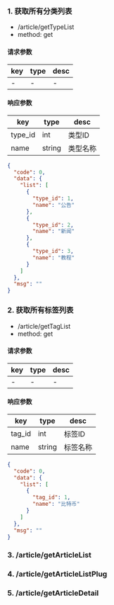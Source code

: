 ### 1. 获取所有分类列表

- /article/getTypeList
- method: get

#### 请求参数

| key | type | desc |
|-----|------|------|
| - | - | - |

#### 响应参数

| key | type | desc |
|-----|------|------|
| type_id | int | 类型ID |
| name | string | 类型名称 |

``` json 
{
  "code": 0,
  "data": {
    "list": [
      {
        "type_id": 1,
        "name": "公告"
      },
      {
        "type_id": 2,
        "name": "新闻"
      },
      {
        "type_id": 3,
        "name": "教程"
      }
    ]
  },
  "msg": ""
}
```

### 2. 获取所有标签列表

- /article/getTagList
- method: get

#### 请求参数

| key | type | desc |
|-----|------|------|
| - | - | - |

#### 响应参数

| key | type | desc |
|-----|------|------|
| tag_id | int | 标签ID |
| name | string | 标签名称 |

``` json 
{
  "code": 0,
  "data": {
    "list": [
      {
        "tag_id": 1,
        "name": "比特币"
      }
    ]
  },
  "msg": ""
}
```
### 3. /article/getArticleList
### 4. /article/getArticleListPlug
### 5. /article/getArticleDetail
